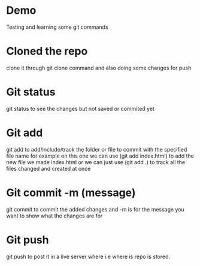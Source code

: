 # Demo
Testing and learning some git commands
# Cloned the repo
clone it through git clone command and also doing some changes for push

# Git status
git status to see the changes but not saved or commited yet

# Git add
git add to add/include/track the folder or file to commit with the specified file name for example on this one we can use (git add index.html) to add the new file we made index.html or we can just use (git add .) to track all the files changed and created at once

# Git commit -m (message)
git commit to commit the added changes and -m is for the message you want to show what the changes are for

# Git push 
git push to post it in a live server where i.e where is repo is stored.
